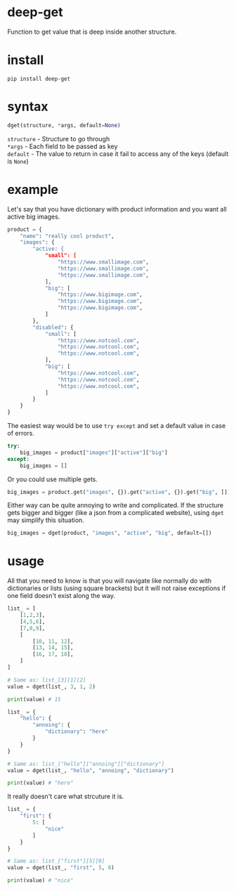 # deep-get
Function to get value that is deep inside another structure.  

# install
`pip install deep-get`  

# syntax
```python
dget(structure, *args, default=None)
```  
`structure` - Structure to go through  
`*args` - Each field to be passed as key  
`default` - The value to return in case it fail to access any of the keys (default is `None`)  

# example
Let's say that you have dictionary with product information and you want all active big images.  
```python
product = {
    "name": "really cool product",
    "images": {
        "active: {
            "small": [
                "https://www.smallimage.com",
                "https://www.smallimage.com",
                "https://www.smallimage.com",
            ],
            "big": [
                "https://www.bigimage.com",
                "https://www.bigimage.com",
                "https://www.bigimage.com",
            ]
        },
        "disabled": {
            "small": [
                "https://www.notcool.com",
                "https://www.notcool.com",
                "https://www.notcool.com",
            ],
            "big": [
                "https://www.notcool.com",
                "https://www.notcool.com",
                "https://www.notcool.com",
            ]
        }
    }
}
```

The easiest way would be to use `try except` and set a default value in case of errors.  
```python
try:
    big_images = product["images"]["active"]["big"]
except:
    big_images = []
```

Or you could use multiple gets.  
```python
big_images = product.get("images", {}).get("active", {}).get("big", [])
```

Either way can be quite annoying to write and complicated. If the structure gets bigger and bigger (like a json from a complicated website), using `dget` may simplify this situation.  
```python
big_images = dget(product, "images", "active", "big", default=[])
```

# usage
All that you need to know is that you will navigate like normally do with dictionaries or lists (using square brackets) but it will not raise exceptions if one field doesn't exist along the way.  
```python
list_ = [
    [1,2,3],
    [4,5,6],
    [7,8,9],
    [
        [10, 11, 12],
        [13, 14, 15],
        [16, 17, 18],
    ]
]

# Same as: list_[3][1][2]
value = dget(list_, 3, 1, 2)

print(value) # 15
```

```python
list_ = {
    "hello": {
        "annoing": {
            "dictionary": "here"
        }
    }
}

# Same as: list_["hello"]["annoing"]["dictionary"]
value = dget(list_, "hello", "annoing", "dictionary")

print(value) # "here"
```

It really doesn't care what strcuture it is.  
```python
list_ = {
    "first": {
        5: [
            "nice"
        ]
    }
}

# Same as: list_["first"][5][0]
value = dget(list_, "first", 5, 0)

print(value) # "nice"
```
